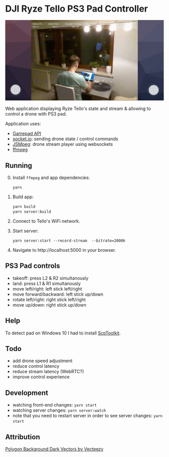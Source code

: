 # DJI Ryze Tello PS3 Pad Controller

![screenshot](https://raw.githubusercontent.com/jamOne-/tello-ps3-controller/master/screenshots/2019_11_12.png)

Web application displaying Ryze Tello's state and stream & allowing to control a drone with PS3 pad.

Application uses:

- [Gamepad API](https://developer.mozilla.org/en-US/docs/Web/API/Gamepad_API/Using_the_Gamepad_API)
- [socket.io](https://github.com/socketio/socket.io): sending drone state / control commands
- [JSMpeg](https://github.com/phoboslab/jsmpeg): drone stream player using websockets
- [ffmpeg](https://ffmpeg.org)

## Running

0. Install `ffmpeg` and app dependencies:
   ```
   yarn
   ```
1. Build app:

   ```
   yarn build
   yarn server:build
   ```

1. Connect to Tello's WiFi network.
1. Start server:

   ```
   yarn server:start --record-stream  --bitrate=2000k
   ```

1. Navigate to http://localhost:5000 in your browser.

## PS3 Pad controls

- takeoff: press L2 & R2 simultanously
- land: press L1 & R1 simultanously
- move left/right: left stick left/right
- move forward/backward: left stick up/down
- rotate left/right: right stick left/right
- move up/down: right stick up/down

## Help

To detect pad on Windows 10 I had to install [ScpToolkit](https://github.com/nefarius/ScpToolkit).

## Todo

- add drone speed adjustment
- reduce control latency
- reduce stream latency (WebRTC?)
- improve control experience

## Development

- watching front-end changes: `yarn start`
- watching server changes: `yarn server:watch`
- note that you need to restart server in order to see server changes: `yarn start`

## Attribution

[Polygon Background Dark Vectors by Vecteezy](https://www.vecteezy.com/free-vector/polygon-background-dark)
